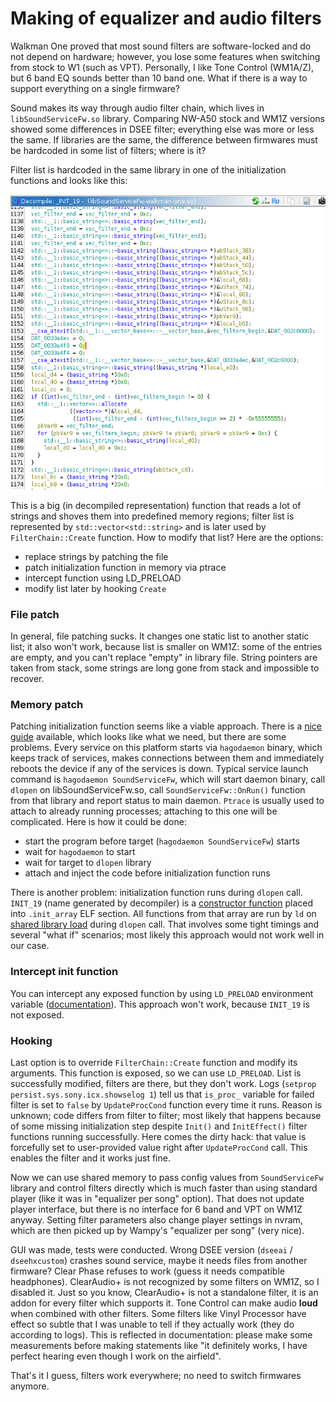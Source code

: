 # Making of equalizer and audio filters

Walkman One proved that most sound filters are software-locked and do not depend on hardware; however, you lose some
features when switching from stock to W1 (such as VPT). Personally, I like Tone Control (WM1A/Z), but 6 band EQ sounds
better than 10 band one. What if there is a way to support everything on a single firmware?

Sound makes its way through audio filter chain, which lives in `libSoundServiceFw.so` library. Comparing NW-A50 stock
and WM1Z versions showed some differences in DSEE filter; everything else was more or less the same. If libraries are
the same, the difference between firmwares must be hardcoded in some list of filters; where is it?

Filter list is hardcoded in the same library in one of the initialization functions and looks like this:

<img src="images/filter-list-decompiled.png">

This is a big (in decompiled representation) function that reads a lot of strings and shoves them into predefined memory
regions; filter list is represented by `std::vector<std::string>` and is later used by `FilterChain::Create` function.
How to modify that list? Here are the options:

- replace strings by patching the file
- patch initialization function in memory via ptrace
- intercept function using LD_PRELOAD
- modify list later by hooking `Create`

### File patch

In general, file patching sucks. It changes one static list to another static list; it also won't work, because list is
smaller on WM1Z: some of the entries are empty, and you can't replace "empty" in library file. String pointers are taken
from stack, some strings are long gone from stack and impossible to recover.

### Memory patch

Patching initialization function seems like a viable approach. There is a [nice guide][1] available, which looks like
what we need, but there are some problems. Every service on this platform starts via `hagodaemon` binary,
which keeps track of services, makes connections between them and immediately reboots the device if any of the services
is down. Typical service launch command is `hagodaemon SoundServiceFw`, which will start daemon binary, call `dlopen` on
libSoundServiceFw.so, call `SoundServiceFw::OnRun()` function from that library and report status to main
daemon. `Ptrace` is usually used to attach to already running processes; attaching to this one will be complicated. Here
is how it could be done:

- start the program before target (`hagodaemon SoundServiceFw`) starts
- wait for `hagodaemon` to start
- wait for target to `dlopen` library
- attach and inject the code before initialization function runs

There is another problem: initialization function runs during `dlopen` call. `INIT_19` (name generated by decompiler)
is a [constructor function][2] placed into `.init_array` ELF section. All functions from that array are run by `ld` on
[shared library load][3] during `dlopen` call. That involves some tight timings and several "what if" scenarios; most
likely this approach would not work well in our case.

### Intercept init function

You can intercept any exposed function by using `LD_PRELOAD` environment variable ([documentation][4]). This approach
won't work, because `INIT_19` is not exposed.

### Hooking

Last option is to override `FilterChain::Create` function and modify its arguments. This function is exposed, so we can
use `LD_PRELOAD`. List is successfully modified, filters are there, but they don't work.
Logs (`setprop persist.sys.sony.icx.showselog 1`) tell us that `is_proc_` variable for failed filter is set to `false`
by `UpdateProcCond` function every time it runs. Reason is unknown; code differs from filter to filter; most likely that
happens because of some missing initialization step despite `Init()` and `InitEffect()` filter functions running
successfully. Here comes the dirty hack: that value is forcefully set to user-provided value right
after `UpdateProcCond` call. This enables the filter and it works just fine.

Now we can use shared memory to pass config values from `SoundServiceFw` library and control filters
directly which is much faster than using standard player (like it was in "equalizer per song" option). That
does not update player interface, but there is no interface for 6 band and VPT on WM1Z anyway. Setting filter parameters
also change player settings in nvram, which are then picked up by Wampy's "equalizer per song" (very nice).

GUI was made, tests were conducted. Wrong DSEE version (`dseeai` / `dseehxcustom`) crashes sound service, maybe it needs
files from another firmware? Clear Phase refuses to work (guess it needs compatible headphones). ClearAudio+ is not
recognized by some filters on WM1Z, so I disabled it. Just so you know, ClearAudio+ is not a standalone filter, it is an
addon for every filter which supports it. Tone Control can make audio **loud** when combined with other filters. Some
filters like Vinyl Processor have effect so subtle that I was unable to tell if they actually work (they do according to
logs). This is reflected in documentation: please make some measurements before making statements like "it definitely
works, I have perfect hearing even though I work on the airfield".

That's it I guess, filters work everywhere; no need to switch firmwares anymore.

[1]: https://blog.xpnsec.com/linux-process-injection-aka-injecting-into-sshd-for-fun/

[2]: https://gcc.gnu.org/onlinedocs/gcc/Common-Function-Attributes.html#index-constructor-function-attribute

[3]: https://sourceware.org/git/?p=glibc.git;a=blob;f=csu/libc-start.c;h=0350b006fdcc22d2957c2b0df58cdac1c2e29b85;hb=HEAD#l125

[4]: https://man7.org/linux/man-pages/man8/ld.so.8.html